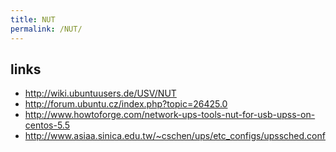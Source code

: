 ```yaml
---
title: NUT
permalink: /NUT/
---
```


links
-----

-   <http://wiki.ubuntuusers.de/USV/NUT>
-   <http://forum.ubuntu.cz/index.php?topic=26425.0>
-   <http://www.howtoforge.com/network-ups-tools-nut-for-usb-upss-on-centos-5.5>
-   <http://www.asiaa.sinica.edu.tw/~cschen/ups/etc_configs/upssched.conf>
